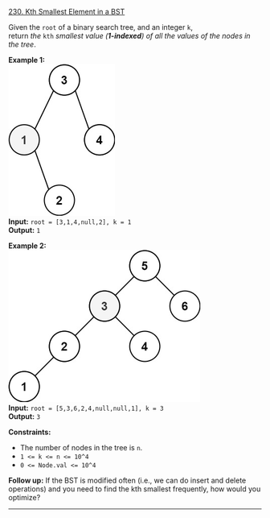 [230. Kth Smallest Element in a BST](https://leetcode.com/problems/kth-smallest-element-in-a-bst/)

Given the `root` of a binary search tree, and an integer `k`, return _the_ `kth` _smallest value (**1-indexed**) of all the values of the nodes in the tree_.

**Example 1:**  
![](!assets/attachments/Pasted%20image%2020240227114511.png)  
**Input:** `root = [3,1,4,null,2], k = 1`  
**Output:** `1`  

**Example 2:**  
![](!assets/attachments/Pasted%20image%2020240227114520.png)  
**Input:** `root = [5,3,6,2,4,null,null,1], k = 3`  
**Output:** `3`  

**Constraints:**
- The number of nodes in the tree is `n`.
- `1 <= k <= n <= 10^4`
- `0 <= Node.val <= 10^4`

**Follow up:** If the BST is modified often (i.e., we can do insert and delete operations) and you need to find the kth smallest frequently, how would you optimize?

---

